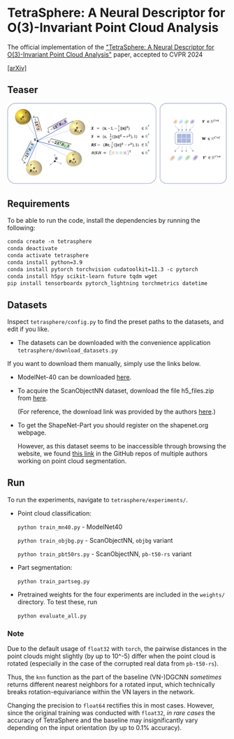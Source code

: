 # TetraSphere: A Neural Descriptor for O(3)-Invariant Point Cloud Analysis

The official implementation of the ["TetraSphere: A Neural Descriptor for O(3)-Invariant Point Cloud Analysis"](https://arxiv.org/abs/2211.14456) paper, accepted to CVPR 2024

[[arXiv]](https://arxiv.org/abs/2211.14456) 


## Teaser

![TetraSphere](misc/teaser.png)


## Requirements
To be able to run the code, install the dependencies by running the following:

```
conda create -n tetrasphere
conda deactivate
conda activate tetrasphere
conda install python=3.9
conda install pytorch torchvision cudatoolkit=11.3 -c pytorch
conda install h5py scikit-learn future tqdm wget
pip install tensorboardx pytorch_lightning torchmetrics datetime
```


## Datasets

Inspect `tetrasphere/config.py` to find the preset paths to the datasets, and edit if you like.

- The datasets can be downloaded with the convenience application `tetrasphere/download_datasets.py`

If you want to download them manually, simply use the links below.

- ModelNet-40 can be downloaded [here](https://shapenet.cs.stanford.edu/media/modelnet40_ply_hdf5_2048.zip).

- To acquire the ScanObjectNN dataset, download the file h5_files.zip from [here](http://hkust-vgd.github.io/scanobjectnn/h5_files.zip). 

  (For reference, the download link was provided by the authors [here](https://github.com/hkust-vgd/scanobjectnn/issues/31).)

- To get the ShapeNet-Part you should register on the shapenet.org webpage.

  However, as this dataset seems to be inaccessible through browsing the website, we found [this link](https://shapenet.cs.stanford.edu/media/shapenet_part_seg_hdf5_data.zip) in the GitHub repos of multiple authors working on point cloud segmentation.




## Run

To run the experiments, navigate to `tetrasphere/experiments/`.

- Point cloud classification:

  `python train_mn40.py` - ModelNet40

  `python train_objbg.py` - ScanObjectNN, `objbg` variant

  `python train_pbt50rs.py` - ScanObjectNN, `pb-t50-rs` variant

- Part segmentation:

  `python train_partseg.py`

- Pretrained weights for the four experiments are included in the `weights/` directory.
  To test these, run

  `python evaluate_all.py`
 

### Note

Due to the default usage of `float32` with `torch`, the pairwise distances in the point clouds might slightly (by up to 10^-5) differ when the point cloud is rotated (especially in the case of the corrupted real data from `pb-t50-rs`).

Thus, the `knn` function as the part of the baseline (VN-)DGCNN *sometimes* returns different nearest neighbors for a rotated input, which technically breaks rotation-equivariance within the VN layers in the network.

Changing the precision to `float64` rectifies this in most cases.
However, since the original training was conducted with `float32`, *in rare cases* the accuracy of TetraSphere and the baseline may insignificantly vary depending on the input orientation (by up to 0.1% accuracy).


